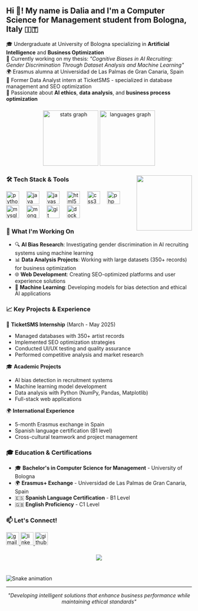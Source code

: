 <h2 align="left">Hi 👋! My name is Dalia and I'm a Computer Science for Management student from Bologna, Italy 🇮🇹</h2>

<p align="left">🎓 Undergraduate at University of Bologna specializing in <strong>Artificial Intelligence</strong> and <strong>Business Optimization</strong><br>
🔬 Currently working on my thesis: <em>"Cognitive Biases in AI Recruiting: Gender Discrimination Through Dataset Analysis and Machine Learning"</em><br>
🌍 Erasmus alumna at Universidad de Las Palmas de Gran Canaria, Spain<br>
💼 Former Data Analyst intern at TicketSMS - specialized in database management and SEO optimization<br>
🚀 Passionate about <strong>AI ethics</strong>, <strong>data analysis</strong>, and <strong>business process optimization</strong></p>

###

<div align="center">
  <img src="https://github-readme-stats.vercel.app/api?username=daliaxx&hide_title=false&hide_rank=false&show_icons=true&include_all_commits=true&count_private=true&disable_animations=false&theme=dracula&locale=en&hide_border=false" height="150" alt="stats graph"  />
  <img src="https://github-readme-stats.vercel.app/api/top-langs?username=daliaxx&locale=en&hide_title=false&layout=compact&card_width=320&langs_count=6&theme=dracula&hide_border=false" height="150" alt="languages graph"  />
</div>

###

<img align="right" height="150" src="https://media.giphy.com/media/L1R1tvI9svkIWwpVYr/giphy.gif"  />

### 🛠️ Tech Stack & Tools

<div align="left">
  <img src="https://cdn.jsdelivr.net/gh/devicons/devicon/icons/python/python-original.svg" height="35" alt="python logo"  />
  <img width="12" />
  <img src="https://cdn.jsdelivr.net/gh/devicons/devicon/icons/java/java-original.svg" height="35" alt="java logo"  />
  <img width="12" />
  <img src="https://cdn.jsdelivr.net/gh/devicons/devicon/icons/javascript/javascript-original.svg" height="35" alt="javascript logo"  />
  <img width="12" />
  <img src="https://cdn.jsdelivr.net/gh/devicons/devicon/icons/html5/html5-original.svg" height="35" alt="html5 logo"  />
  <img width="12" />
  <img src="https://cdn.jsdelivr.net/gh/devicons/devicon/icons/css3/css3-original.svg" height="35" alt="css3 logo"  />
  <img width="12" />
  <img src="https://cdn.jsdelivr.net/gh/devicons/devicon/icons/php/php-original.svg" height="35" alt="php logo"  />
  <img width="12" />
  <img src="https://cdn.jsdelivr.net/gh/devicons/devicon/icons/mysql/mysql-original.svg" height="35" alt="mysql logo"  />
  <img width="12" />
  <img src="https://cdn.jsdelivr.net/gh/devicons/devicon/icons/mongodb/mongodb-original.svg" height="35" alt="mongodb logo"  />
  <img width="12" />
  <img src="https://cdn.jsdelivr.net/gh/devicons/devicon/icons/git/git-original.svg" height="35" alt="git logo"  />
  <img width="12" />
  <img src="https://cdn.jsdelivr.net/gh/devicons/devicon/icons/docker/docker-original.svg" height="35" alt="docker logo"  />
</div>

###

### 🎯 What I'm Working On

- 🔍 **AI Bias Research**: Investigating gender discrimination in AI recruiting systems using machine learning
- 📊 **Data Analysis Projects**: Working with large datasets (350+ records) for business optimization
- 🌐 **Web Development**: Creating SEO-optimized platforms and user experience solutions
- 🤖 **Machine Learning**: Developing models for bias detection and ethical AI applications

###

### 📈 Key Projects & Experience

🏢 **TicketSMS Internship** (March - May 2025)
- Managed databases with 350+ artist records
- Implemented SEO optimization strategies
- Conducted UI/UX testing and quality assurance
- Performed competitive analysis and market research

🎓 **Academic Projects**
- AI bias detection in recruitment systems
- Machine learning model development
- Data analysis with Python (NumPy, Pandas, Matplotlib)
- Full-stack web applications

🌍 **International Experience**
- 5-month Erasmus exchange in Spain
- Spanish language certification (B1 level)
- Cross-cultural teamwork and project management

###

### 🎓 Education & Certifications

- 🎓 **Bachelor's in Computer Science for Management** - University of Bologna
- 🌍 **Erasmus+ Exchange** - Universidad de Las Palmas de Gran Canaria, Spain
- 🇪🇸 **Spanish Language Certification** - B1 Level
- 🇬🇧 **English Proficiency** - C1 Level

###

### 📫 Let's Connect!

<div align="left">
  <a href="mailto:daliabarone@gmail.com">
    <img src="https://img.shields.io/static/v1?message=Gmail&logo=gmail&label=&color=D14836&logoColor=white&labelColor=&style=for-the-badge" height="35" alt="gmail logo"  />
  </a>
  <a href="https://linkedin.com/in/dalia-barone" target="_blank">
    <img src="https://img.shields.io/static/v1?message=LinkedIn&logo=linkedin&label=&color=0077B5&logoColor=white&labelColor=&style=for-the-badge" height="35" alt="linkedin logo"  />
  </a>
  <a href="https://github.com/daliaxx" target="_blank">
    <img src="https://img.shields.io/static/v1?message=GitHub&logo=github&label=&color=181717&logoColor=white&labelColor=&style=for-the-badge" height="35" alt="github logo"  />
  </a>
</div>

###

<div align="center">
  <img src="https://profile-counter.glitch.me/daliaxx/count.svg?"  />
</div>

###

<br clear="both">

<img src="https://raw.githubusercontent.com/daliaxx/daliaxx/output/snake.svg" alt="Snake animation" />

---

<p align="center">
  <em>"Developing intelligent solutions that enhance business performance while maintaining ethical standards"</em>
</p>
